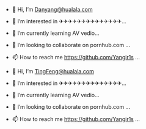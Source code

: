 - 👋 Hi, I’m Danyang@hualala.com
- 👀 I’m interested in ✈✈✈✈✈✈✈✈✈✈✈✈✈✈...
- 🌱 I’m currently learning AV vedio...
- 💞️ I’m looking to collaborate on pornhub.com ...
- 📫 How to reach me https://github.com/Yangir1s ...

- 👋 Hi, I’m TingFeng@hualala.com
- 👀 I’m interested in ✈✈✈✈✈✈✈✈✈✈✈✈✈✈...
- 🌱 I’m currently learning AV vedio...
- 💞️ I’m looking to collaborate on pornhub.com ...
- 📫 How to reach me https://github.com/Yangir1s ...

<!---
yang@hualala.com/yang is a ✨ special ✨ repository because its `README.md` (this file) appears on your GitHub profile.
You can click the Preview link to take a look at your changes.
--->
